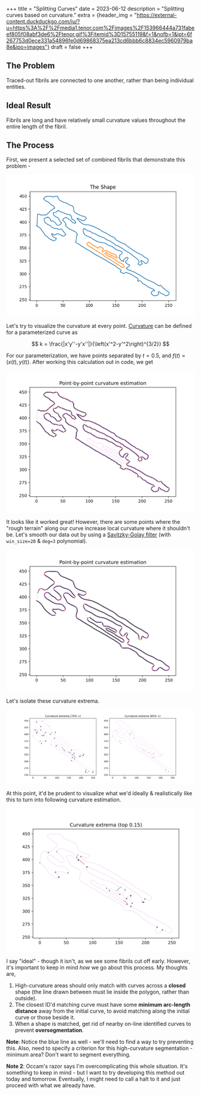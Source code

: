 +++
title = "Splitting Curves"
date = 2023-06-12
description = "Splitting curves based on curvature."
extra = {header_img = "https://external-content.duckduckgo.com/iu/?u=https%3A%2F%2Fmedia1.tenor.com%2Fimages%2F153966444a731fabeef805f08abf3de6%2Ftenor.gif%3Fitemid%3D15755119&f=1&nofb=1&ipt=6f267753d0ece331a54896fe0d69868375ea213cd6bbb6c8834ec5960979ba8e&ipo=images"}
draft = false
+++

## The Problem

Traced-out fibrils are connected to one another, rather than being individual entities. 

## Ideal Result

Fibrils are long and have relatively small curvature values throughout the entire length of the fibril. 

## The Process

First, we present a selected set of combined fibrils that demonstrate this problem - 

![The Shape](/images/work/shape/initshape.png)

Let's try to visualize the curvature at every point. [Curvature](https://en.wikipedia.org/wiki/Curvature#Graph_of_a_function) can be defined for a parameterized curve as

$$
k = \frac{|x'y''-y'x''|}{\left(x'^2-y'^2\right)^{3/2}}
$$

For our parameterization, we have points separated by $t=0.5$, and $f(t) = (x(t),y(t))$. After working this calculation out in code, we get

![Curvature estimation 1](/images/work/shape/curv_est_1.svg)

It looks like it worked great! However, there are some points where the "rough terrain" along our curve increase local curvature where it shouldn't be. Let's smooth our data out by using a [Savitzky-Golay filter](https://docs.scipy.org/doc/scipy/reference/generated/scipy.signal.savgol_filter.html) (with `win_size=20` & `deg=3` polynomial).

![Cuvature estimation 2](/images/work/shape/curv_est_2.svg)

Let's isolate these curvature extrema.

![Curvature extrema](/images/work/shape/curv_extrema.svg)

At this point, it'd be prudent to visualize what we'd ideally & realistically like this to turn into following curvature estimation. 

![Ideal](/images/work/shape/ideal_curv_extrema.svg)

I say "ideal" - though it isn't, as we see some fibrils cut off early. However, it's important to keep in mind *how* we go about this process. My thoughts are,

1. High-curvature areas should only match with curves across a **closed** shape (the line drawn between must lie inside the polygon, rather than outside). 
2. The closest ID'd matching curve must have some **minimum arc-length distance** away from the initial curve, to avoid matching along the initial curve or those beside it. 
3. When a shape is matched, get rid of nearby on-line identified curves to prevent **oversegmentation**. 

**Note**: Notice the blue line as well - we'll need to find a way to try preventing this. Also, need to specify a criterion for this high-curvature segmentation - minimum area? Don't want to segment everything. 

**Note 2**: Occam's razor says I'm overcomplicating this whole situation. It's something to keep in mind - but I want to try developing this method out today and tomorrow. Eventually, I might need to call a halt to it and just proceed with what we already have. 